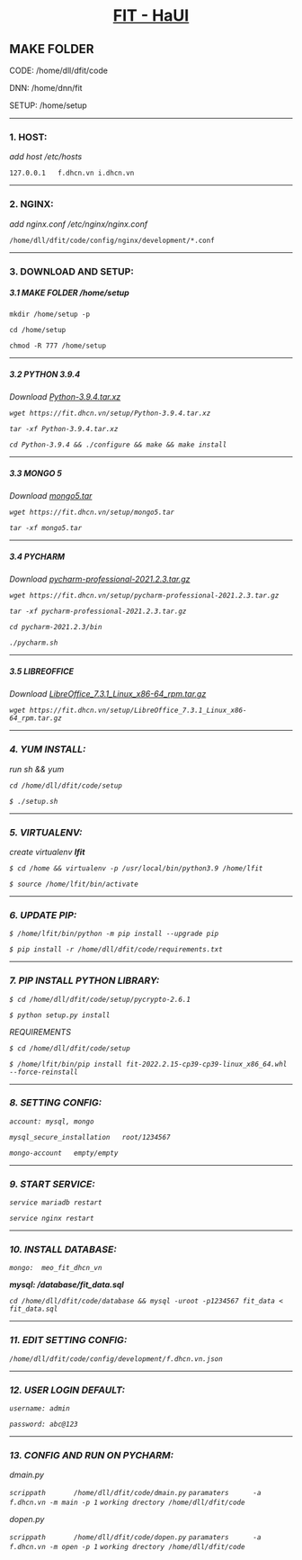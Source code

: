 <h1 style="text-align:center"><a href="https://fit.dhcn.vn">FIT - HaUI</a></h1>
<h2><b>MAKE FOLDER</b></h2>
<p>CODE: /home/dll/dfit/code</p>
<p>DNN: /home/dnn/fit</p>
<p>SETUP: /home/setup</p>
<hr/>
<h3><b>1. HOST:</b></h3>
<div>
    <p><i>add host /etc/hosts</i></p>
    <p><code>127.0.0.1   f.dhcn.vn i.dhcn.vn</code></p>
</div>
<hr/>
<h3><b>2. NGINX:</b></h3>
<div>
    <p><i>add nginx.conf /etc/nginx/nginx.conf</i></p>
    <p><code>/home/dll/dfit/code/config/nginx/development/*.conf</code></p>
</div>
<hr/>
<h3><b>3. DOWNLOAD AND SETUP:</b></h3>
<div>
    <div>
        <h5>3.1 MAKE FOLDER /home/setup</h5>
        <p><code>mkdir /home/setup -p</code></p>
        <p><code>cd /home/setup</code></p>
        <p><code>chmod -R 777 /home/setup</code></p>
    </div>
    <hr/>
    <div>
        <h5>3.2 PYTHON 3.9.4</h5>
        <p><i>Download <a target="_blank" href="https://fit.dhcn.vn/setup/Python-3.9.4.tar.xz">Python-3.9.4.tar.xz</a></code></p>
        <p><code>wget https://fit.dhcn.vn/setup/Python-3.9.4.tar.xz</code></p>
        <p><code>tar -xf Python-3.9.4.tar.xz</code></p>
        <p><code>cd Python-3.9.4 && ./configure && make && make install</code></p>
    </div>
    <hr/>
    <div>
        <h5>3.3 MONGO 5</h5>
        <p><i>Download <a target="_blank" href="https://fit.dhcn.vn/setup/mongo5.tar">mongo5.tar</a></i></p>
        <p><code>wget https://fit.dhcn.vn/setup/mongo5.tar</code></p>
        <p><code>tar -xf mongo5.tar</code></p>
    </div>
    <hr/>
    <div>
        <h5>3.4 PYCHARM</h5>
        <p><i>Download <a target="_blank" href="https://fit.dhcn.vn/setup/pycharm-professional-2021.2.3.tar.gz">pycharm-professional-2021.2.3.tar.gz</a></i></p>
        <p><code>wget https://fit.dhcn.vn/setup/pycharm-professional-2021.2.3.tar.gz</code></p>
        <p><code>tar -xf pycharm-professional-2021.2.3.tar.gz</code></p>
        <p><code>cd pycharm-2021.2.3/bin</code></p>
        <p><code>./pycharm.sh</code></p>
    </div>
    <hr/>
    <div>
        <h5>3.5 LIBREOFFICE</h5>
        <p><i>Download <a target="_blank" href="https://fit.dhcn.vn/setup/LibreOffice_7.3.1_Linux_x86-64_rpm.tar.gz">LibreOffice_7.3.1_Linux_x86-64_rpm.tar.gz</a></i></p>
        <p><code>wget https://fit.dhcn.vn/setup/LibreOffice_7.3.1_Linux_x86-64_rpm.tar.gz</code></p>
    </div>
</div>
<hr/>
<h3><b>4. YUM INSTALL:</b></h3>
<div>
    <p><i>run sh && yum</i></p>
    <p><code>cd /home/dll/dfit/code/setup</code></p>
    <p><code>$ ./setup.sh</code></p>
</div>
<hr/>
<h3><b>5. VIRTUALENV:</b></h3>
<div>
    <p><i>create virtualenv <b>lfit</b></i></p>
    <p><code>$ cd /home && virtualenv -p /usr/local/bin/python3.9 /home/lfit</code></p>
    <p><code>$ source /home/lfit/bin/activate</code></p>
</div>
<hr/>
<h3><b>6. UPDATE PIP:</b></h3>
<div>
   <p><code>$ /home/lfit/bin/python -m pip install --upgrade pip</code></p>
   <p><code>$ pip install -r /home/dll/dfit/code/requirements.txt</code></p>
</div>
<hr/>
<h3><b>7. PIP INSTALL PYTHON LIBRARY:</b></h3>
<div>
   <p><code>$ cd /home/dll/dfit/code/setup/pycrypto-2.6.1</code></p>
   <p><code>$ python setup.py install</code></p>
   <p><i>REQUIREMENTS</i></p>
   <p><code>$ cd /home/dll/dfit/code/setup</code></p>
   <p><code>$ /home/lfit/bin/pip install fit-2022.2.15-cp39-cp39-linux_x86_64.whl --force-reinstall</code></p>
</div>
<hr/>
<h3><b>8. SETTING CONFIG:</b></h3>
<div>
   <p><code>account: mysql, mongo</code></p>
   <p><code>mysql_secure_installation   root/1234567</code></p>
   <p><code>mongo-account   empty/empty</code></p>
</div>
<hr/>
<h3><b>9. START SERVICE:</b></h3>
<div>
   <p><code>service mariadb restart</code></p>
   <p><code>service nginx restart</code></p>
</div>
<hr/>
<h3><b>10. INSTALL DATABASE:</b></h3>
<div>
   <p><code>mongo:  meo_fit_dhcn_vn</code></p>
   <p><b>mysql:  /database/fit_data.sql</b></p>
   <p><code>cd /home/dll/dfit/code/database && mysql -uroot -p1234567 fit_data < fit_data.sql</code></p>
</div>
<hr/>
<h3><b>11. EDIT SETTING CONFIG:</b></h3>
<div>
   <p><code>/home/dll/dfit/code/config/development/f.dhcn.vn.json</code></p>
</div>
<hr/>
<h3><b>12. USER LOGIN DEFAULT:</b></h3>
<div>
   <p><code>username: admin</code></p>
   <p><code>password: abc@123</code></p>
</div>
<hr/>
<h3><b>13. CONFIG AND RUN ON PYCHARM:</b></h3>
<div>
    <p><i>dmain.py</i></p>
    <p>
        <code>scrippath       /home/dll/dfit/code/dmain.py</code>
        <code>paramaters      -a f.dhcn.vn -m main -p 1</code>
        <code>working drectory /home/dll/dfit/code</code>
    </p>
    <p><i>dopen.py</i></p>
    <p>
        <code>scrippath       /home/dll/dfit/code/dopen.py</code>
        <code>paramaters      -a f.dhcn.vn -m open -p 1</code>
        <code>working drectory /home/dll/dfit/code</code>
    </p>
</div>